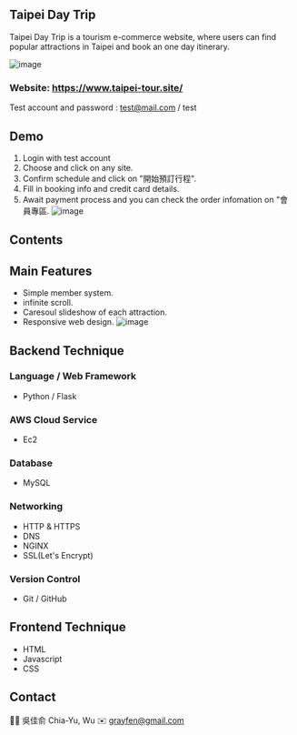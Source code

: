 ## Taipei Day Trip

Taipei Day Trip is a tourism e-commerce website, where users can find popular attractions in Taipei and book an one day itinerary.

![image](https://user-images.githubusercontent.com/63653055/175900903-500f055b-b990-47bf-b7c0-3e68b924fd5a.png)

### Website: https://www.taipei-tour.site/
Test account and password : test@mail.com / test

## Demo
1. Login with test account
2. Choose and click on any site.
3. Confirm schedule and click on "開始預訂行程".
4. Fill in booking info and credit card details.
5. Await payment process and you can check the order infomation on "會員專區.
  ![image](https://github.com/DimitryW/Taipei-day-trip/blob/25b078f55d27e72bad3f8bec11efc77d71726222/readme-demo/taipei-day-trip.gif)
  
## Contents

## Main Features
  * Simple member system.
  * infinite scroll.
  * Caresoul slideshow of each attraction.
  * Responsive web design.
  ![image](https://github.com/DimitryW/Taipei-day-trip/blob/56d2308bf071f9c0e733d8fd664965b6d0263a0f/readme-demo/taipei-day-tripRWD~1.gif)

## Backend Technique
### Language / Web Framework
  * Python / Flask

### AWS Cloud Service
  * Ec2

### Database
  * MySQL

### Networking
  * HTTP & HTTPS
  * DNS
  * NGINX
  * SSL(Let's Encrypt)

### Version Control
  * Git / GitHub

## Frontend Technique
  * HTML
  * Javascript
  * CSS

## Contact
  🧑‍💻 吳佳俞 Chia-Yu, Wu ✉️ grayfen@gmail.com
